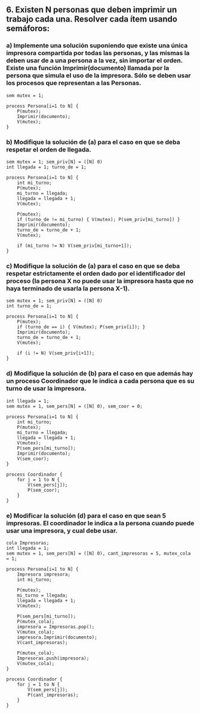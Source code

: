 ## 6. Existen N personas que deben imprimir un trabajo cada una. Resolver cada ítem usando semáforos:
### a) Implemente una solución suponiendo que existe una única impresora compartida por todas las personas, y las mismas la deben usar de a una persona a la vez, sin importar el orden. Existe una función Imprimir(documento) llamada por la persona que simula el uso de la impresora. Sólo se deben usar los procesos que representan a las Personas.
```
sem mutex = 1;

process Persona[i=1 to N] {
    P(mutex);
    Imprimir(documento);
    V(mutex);
}
```
### b) Modifique la solución de (a) para el caso en que se deba respetar el orden de llegada.
```
sem mutex = 1; sem_priv[N] = ([N] 0)
int llegada = 1; turno_de = 1;

process Persona[i=1 to N] {
    int mi_turno;
    P(mutex);
    mi_turno = llegada;
    llegada = llegada + 1;
    V(mutex);

    P(mutex);
    if (turno_de != mi_turno) { V(mutex); P(sem_priv[mi_turno]) }
    Imprimir(documento);
    turno_de = turno_de + 1;
    V(mutex);

    if (mi_turno != N) V(sem_priv[mi_turno+1]);
}
```
### c) Modifique la solución de (a) para el caso en que se deba respetar estrictamente el orden dado por el identificador del proceso (la persona X no puede usar la impresora hasta que no haya terminado de usarla la persona X-1).
```
sem mutex = 1; sem_priv[N] = ([N] 0)
int turno_de = 1;

process Persona[i=1 to N] {
    P(mutex);
    if (turno_de == i) { V(mutex); P(sem_priv[i]); }
    Imprimir(documento);
    turno_de = turno_de + 1;
    V(mutex);

    if (i != N) V(sem_priv[i+1]);
}
```
### d) Modifique la solución de (b) para el caso en que además hay un proceso Coordinador que le indica a cada persona que es su turno de usar la impresora.
```
int llegada = 1;
sem mutex = 1, sem_pers[N] = ([N] 0), sem_coor = 0;

process Persona[i=1 to N] {
    int mi_turno;
    P(mutex);
    mi_turno = llegada;
    llegada = llegada + 1;
    V(mutex);
    P(sem_pers[mi_turno]);
    Imprimir(documento);
    V(sem_coor);
}

process Coordinador {
    for j = 1 to N {
        V(sem_pers[j]);
        P(sem_coor);
    }
}
```
### e) Modificar la solución (d) para el caso en que sean 5 impresoras. El coordinador le indica a la persona cuando puede usar una impresora, y cual debe usar.
```
cola Impresoras;
int llegada = 1;
sem mutex = 1, sem_pers[N] = ([N] 0), cant_impresoras = 5, mutex_cola = 1;

process Persona[i=1 to N] {
    Impresora impresora;
    int mi_turno;
    
    P(mutex);
    mi_turno = llegada;
    llegada = llegada + 1;
    V(mutex);

    P(sem_pers[mi_turno]);
    P(mutex_cola);
    impresora = Impresoras.pop();
    V(mutex_cola);
    impresora.Imprimir(documento);
    V(cant_impresoras);

    P(mutex_cola);
    Impresoras.push(impresora);
    V(mutex_cola);
}

process Coordinador {
    for j = 1 to N {
        V(sem_pers[j]);
        P(cant_impresoras);
    }
}
```
